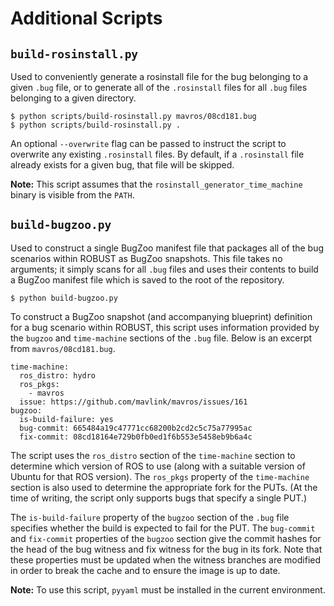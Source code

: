 # Additional Scripts

## `build-rosinstall.py`

Used to conveniently generate a rosinstall file for the bug belonging to
a given `.bug` file, or to generate all of the `.rosinstall` files for
all `.bug` files belonging to a given directory.

```
$ python scripts/build-rosinstall.py mavros/08cd181.bug
$ python scripts/build-rosinstall.py .
```

An optional `--overwrite` flag can be passed to instruct the script to
overwrite any existing `.rosinstall` files. By default, if a `.rosinstall`
file already exists for a given bug, that file will be skipped.

**Note:** This script assumes that the `rosinstall_generator_time_machine`
  binary is visible from the `PATH`.


## `build-bugzoo.py`

Used to construct a single BugZoo manifest file that packages all of the bug
scenarios within ROBUST as BugZoo snapshots. This file takes no arguments; it
simply scans for all `.bug` files and uses their contents to build a BugZoo
manifest file which is saved to the root of the repository.

```
$ python build-bugzoo.py
```

To construct a BugZoo snapshot (and accompanying blueprint) definition for a
bug scenario within ROBUST, this script uses information provided by the
`bugzoo` and `time-machine` sections of the `.bug` file.
Below is an excerpt from `mavros/08cd181.bug`.

```
time-machine:
  ros_distro: hydro
  ros_pkgs:
    - mavros
  issue: https://github.com/mavlink/mavros/issues/161
bugzoo:
  is-build-failure: yes
  bug-commit: 665484a19c47771cc68200b2cd2c5c75a77995ac
  fix-commit: 08cd18164e729b0fb0ed1f6b553e5458eb9b6a4c
```

The script uses the `ros_distro` section of the `time-machine` section to
determine which version of ROS to use (along with a suitable version of Ubuntu
for that ROS version). The `ros_pkgs` property of the `time-machine` section is
also used to determine the appropriate fork for the PUTs. (At the time of
writing, the script only supports bugs that specify a single PUT.)

The `is-build-failure` property of the `bugzoo` section of the `.bug` file
specifies whether the build is expected to fail for the PUT.
The `bug-commit` and `fix-commit` properties of the `bugzoo` section give the
commit hashes for the head of the bug witness and fix witness for the bug in
its fork. Note that these properties must be updated when the witness branches
are modified in order to break the cache and to ensure the image is up to date.

**Note:** To use this script, `pyyaml` must be installed in the current
  environment.
